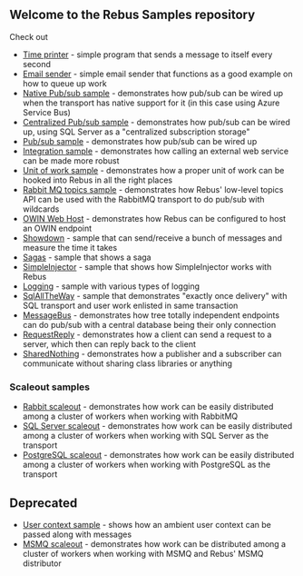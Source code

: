 ## Welcome to the Rebus Samples repository

Check out

* [Time printer](/TimePrinter) - simple program that sends a message to itself every second
* [Email sender](/EmailSender) - simple email sender that functions as a good example on how to queue up work
* [Native Pub/sub sample](/PubSubNative) - demonstrates how pub/sub can be wired up when the transport has native support for it (in this case using Azure Service Bus)
* [Centralized Pub/sub sample](/PubSubCentralized) - demonstrates how pub/sub can be wired up, using SQL Server as a "centralized subscription storage"
* [Pub/sub sample](/PubSub) - demonstrates how pub/sub can be wired up
* [Integration sample](/Integration) - demonstrates how calling an external web service can be made more robust
* [Unit of work sample](/UnitOfWork) - demonstrates how a proper unit of work can be hooked into Rebus in all the right places
* [Rabbit MQ topics sample](/RabbitTopics) - demonstrates how Rebus' low-level topics API can be used with the RabbitMQ transport to do pub/sub with wildcards
* [OWIN Web Host](/OwinWebHost) - demonstrates how Rebus can be configured to host an OWIN endpoint
* [Showdown](/Showdown) - sample that can send/receive a bunch of messages and measure the time it takes
* [Sagas](/Sagas) - sample that shows a saga
* [SimpleInjector](/SimpleInjector) - sample that shows how SimpleInjector works with Rebus
* [Logging](/Logging) - sample with various types of logging
* [SqlAllTheWay](/SqlAllTheWay) - sample that demonstrates "exactly once delivery" with SQL transport and user work enlisted in same transaction
* [MessageBus](/MessageBus) - demonstrates how tree totally independent endpoints can do pub/sub with a central database being their only connection
* [RequestReply](/RequestReply) - demonstrates how a client can send a request to a server, which then can reply back to the client
* [SharedNothing](/SharedNothing) - demonstrates how a publisher and a subscriber can communicate without sharing class libraries or anything

### Scaleout samples

* [Rabbit scaleout](/RabbitScaleout) - demonstrates how work can be easily distributed among a cluster of workers when working with RabbitMQ
* [SQL Server scaleout](/SqlScaleout) - demonstrates how work can be easily distributed among a cluster of workers when working with SQL Server as the transport
* [PostgreSQL scaleout](/PostgreSqlScaleout) - demonstrates how work can be easily distributed among a cluster of workers when working with PostgreSQL as the transport

## Deprecated

* [User context sample](/old/UserContextHeaders) - shows how an ambient user context can be passed along with messages 
* [MSMQ scaleout](/old/MsmqScaleout) - demonstrates how work can be distributed among a cluster of workers when working with MSMQ and Rebus' MSMQ distributor

